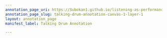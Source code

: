 ```yaml
---
annotation_page_uri: https://Subokan1.github.io/listening-as-performance-sensing-talkingdrum/annotations/talking-drum-annotation-canvas-1-layer-1.json
annotation_page_slug: talking-drum-annotation-canvas-1-layer-1
layout: annotation_page
manifest_label: Talking Drum Annotation

---
```

